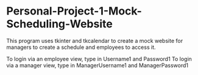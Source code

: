 # Personal-Project-1-Mock-Scheduling-Website
This program uses tkinter and tkcalendar to create a mock website for managers to create a schedule and employees to access it.

To login via an employee view, type in Username1 and Password1
To login via a manager view, type in ManagerUsername1 and ManagerPassword1
